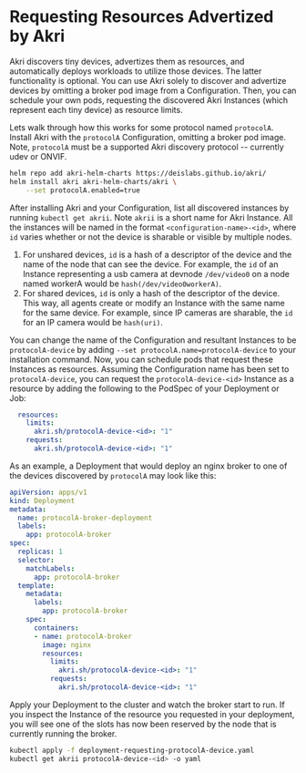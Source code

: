 # Requesting Resources Advertized by Akri
Akri discovers tiny devices, advertizes them as resources, and automatically deploys workloads to utilize those devices.
The latter functionality is optional. You can use Akri solely to discover and advertize devices by omitting a broker pod
image from a Configuration. Then, you can schedule your own pods, requesting the discovered Akri Instances (which
represent each tiny device) as resource limits. 

Lets walk through how this works for some protocol named `protocolA`. Install Akri with the `protocolA` Configuration,
omitting a broker pod image. Note, `protocolA` must be a supported Akri discovery protocol -- currently udev or ONVIF. 
```bash
helm repo add akri-helm-charts https://deislabs.github.io/akri/
helm install akri akri-helm-charts/akri \
    --set protocolA.enabled=true
```
After installing Akri and your Configuration, list all discovered instances by running `kubectl get akrii`. Note `akrii`
is a short name for Akri Instance. All the instances will be named in the format `<configuration-name>-<id>`, where `id`
varies whether or not the device is sharable or visible by multiple nodes.
1. For unshared devices, `id` is a hash of a descriptor of the device and the name of the node that can see the device.
   For example, the `id` of an Instance representing a usb camera at devnode `/dev/video0` on a node named workerA would
   be `hash(/dev/video0workerA)`.
1. For shared devices, `id` is only a hash of the descriptor of the device. This way, all agents create or modify an
   Instance with the same name for the same device. For example, since IP cameras are sharable, the `id` for an IP camera
   would be `hash(uri)`. 
   
You can change the name of the Configuration and resultant Instances to be `protocolA-device` by adding `--set protocolA.name=protocolA-device` to your installation command. Now, you can schedule pods that request these Instances as resources. Assuming the Configuration name has been set to `protocolA-device`, you can request the `protocolA-device-<id>` Instance as a resource by adding the following to the PodSpec of your Deployment or Job:
```yaml
  resources:
    limits:
      akri.sh/protocolA-device-<id>: "1"
    requests:
      akri.sh/protocolA-device-<id>: "1"
```
As an example, a Deployment that would deploy an nginx broker to one of the devices discovered by `protocolA` may look
like this:
```yaml
apiVersion: apps/v1
kind: Deployment
metadata:
  name: protocolA-broker-deployment
  labels:
    app: protocolA-broker
spec:
  replicas: 1
  selector:
    matchLabels:
      app: protocolA-broker
  template:
    metadata:
      labels:
        app: protocolA-broker
    spec:
      containers:
      - name: protocolA-broker
        image: nginx
        resources:
          limits:                        
            akri.sh/protocolA-device-<id>: "1"
          requests:
            akri.sh/protocolA-device-<id>: "1"
```
Apply your Deployment to the cluster and watch the broker start to run. If you inspect the Instance of the resource you
requested in your deployment, you will see one of the slots has now been reserved by the node that is currently running
the broker.
```sh
kubectl apply -f deployment-requesting-protocolA-device.yaml                                  
kubectl get akrii protocolA-device-<id> -o yaml
```